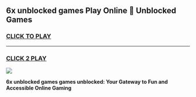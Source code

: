 
## 6x unblocked games Play Online 👋 Unblocked Games
<h3>
<a href="https://premium.freeplayer.one?title=6x_unblocked_games&ref=19F">CLICK TO PLAY</a></h3>
<hr>

<h3>
<a href="https://premium.freeplayer.one?title=6x_unblocked_games&ref=19F">CLICK 2 PLAY</a>
  
</h3>

<a href="https://premium.freeplayer.one?title=6x_unblocked_games&ref=19F"><img src="https://clearcache.store/games.png"></a>


**6x unblocked games games unblocked: Your Gateway to Fun and Accessible Online Gaming**
